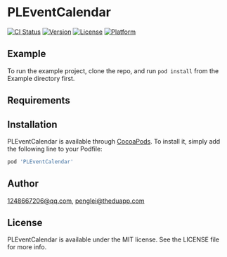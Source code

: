 # PLEventCalendar

[![CI Status](https://img.shields.io/travis/1248667206@qq.com/PLEventCalendar.svg?style=flat)](https://travis-ci.org/1248667206@qq.com/PLEventCalendar)
[![Version](https://img.shields.io/cocoapods/v/PLEventCalendar.svg?style=flat)](https://cocoapods.org/pods/PLEventCalendar)
[![License](https://img.shields.io/cocoapods/l/PLEventCalendar.svg?style=flat)](https://cocoapods.org/pods/PLEventCalendar)
[![Platform](https://img.shields.io/cocoapods/p/PLEventCalendar.svg?style=flat)](https://cocoapods.org/pods/PLEventCalendar)

## Example

To run the example project, clone the repo, and run `pod install` from the Example directory first.

## Requirements

## Installation

PLEventCalendar is available through [CocoaPods](https://cocoapods.org). To install
it, simply add the following line to your Podfile:

```ruby
pod 'PLEventCalendar'
```

## Author

1248667206@qq.com, penglei@theduapp.com

## License

PLEventCalendar is available under the MIT license. See the LICENSE file for more info.
